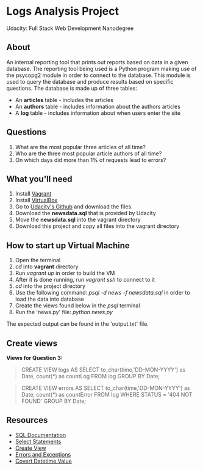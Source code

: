 # Logs Analysis Project

Udacity: Full Stack Web Development Nanodegree

## About

An internal reporting tool that prints out reports based on data in a given database. The reporting tool being used is a Python program making use of the psycopg2 module in order to connect to the database. This module is used to query the database and produce results based on specific questions. The database is made up of three tables:

* An **articles** table - includes the articles
* An **authors** table - includes information about the authors articles
* A **log** table - includes information about when users enter the site

## Questions

1. What are the most popular three articles of all time?
2. Who are the three most popular article authors of all time?
3. On which days did more than 1% of requests lead to errors?

## What you'll need

1. Install [Vagrant](https://www.vagrantup.com/)
2. Install [VirtualBox](https://www.virtualbox.org/)
3. Go to [Udacity's Github](https://github.com/udacity/fullstack-nanodegree-vm) and download the files.
4. Download the **newsdata.sql** that is provided by Udacity
5. Move the **newsdata.sql** into the vagrant directory
6. Download this project and copy all files into the vagrant directory

## How to start up Virtual Machine

1. Open the terminal
2. *cd* into **vagrant** directory
3. Run *vagrant up* in order to build the VM
4. After it is done running, run *vagrant ssh* to connect to it
5. *cd* into the project directory
6. Use the following command: *psql -d news -f newsdata.sql* in order to load the data into database
7. Create the views found below in the *psql* terminal
8. Run the 'news.py' file: *python news.py*

The expected output can be found in the 'output.txt' file.

## Create views

**Views for Question 3:**

> CREATE VIEW logs AS
SELECT to_char(time,'DD-MON-YYYY') as Date, count(*) as countLog
FROM log
GROUP BY Date;

> CREATE VIEW errors AS
SELECT to_char(time,'DD-MON-YYYY') as Date, count(*) as countError
FROM log
WHERE STATUS = '404 NOT FOUND'
GROUP BY Date;

## Resources

* [SQL Documentation](https://www.w3schools.com/sql/)
* [Select Statements](https://www.postgresql.org/docs/9.5/static/sql-select.html)
* [Create View](https://www.w3schools.com/sql/sql_view.asp)
* [Errors and Exceptions](https://docs.python.org/3/tutorial/errors.html)
* [Covert Datetime Value](http://www.sqlines.com/oracle-to-sql-server/to_char_datetime)
